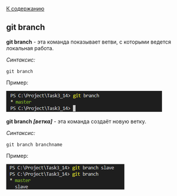 [К содержанию](./README.md)

## git branch
**git branch** - эта команда показывает ветви, с которыми ведется локальная работа.

_Cинтаксис:_
```
git branch
```

Пример:

![git branch.png](./assets/git%20branch.png)

**git branch *[ветка]*** - эта команда создаёт новую ветку.

_Cинтаксис:_
```
git branch branchname
```
Пример:

![git branch slave.png](./assets/git%20branch%20slave.png)